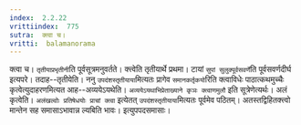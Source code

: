 ```yaml
---
index:  2.2.22
vrittiindex:  775
sutra:  क्त्वा च।
vritti:  balamanorama 
---
```


क्त्वा च। `तृतीयाप्रभृतीनी`ति पूर्वसूत्रमनुवर्तते। क्त्त्वेति तृतीयार्थे प्रथमा। टायां `सुपां सुलुक्पूर्वसवर्णे`ति पूर्वसवर्णदीर्घ इत्यपरे। तदाह--तृतीयेति। ननु `उपदंशस्तृतीयाया`मित्यतः प्रागेव `समानकर्तृकयो`रिति क्त्वाविधेः पाठात्कथमुच्चैः कृत्वेत्युदाहरणमित्यत आह--अव्ययेऽयथेति। `अव्ययेऽयथाभिप्रेताख्याने कृञः क्त्वाणमुलौ` इति सूत्रेणेत्यर्थः। अलं कृत्वेति। `अलंखल्वोः प्रतिषेधयोः प्राचां क्त्वा` इत्येतत् `उपदंशस्तृतीयाया`मित्यतः पूर्वमेव पठितम्। अतस्तद्विहितक्त्त्वो मान्तेन सह समासाऽभावान्न ल्यबिति भावः। इत्युपपदसमासाः। 

